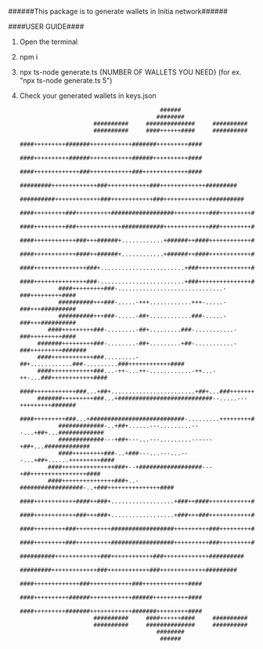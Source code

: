 ######This package is to generate wallets in Initia network######

####USER GUIDE####

1) Open the terminal
2) npm i
3) npx ts-node generate.ts {NUMBER OF WALLETS YOU NEED} (for ex. "npx ts-node generate.ts 5")
4) Check your generated wallets in keys.json



                                                                                                    
                                                                                                    
                                                                                                    
                                                                                                    
                                                                                                    
                                                                                                    
                                               ######                                               
                                              ########                                              
                            ##########     ##############     ##########                            
                            ##########     ####++++++####     ##########                            
                        ####+++++++++#######++++++++++++#######+++++++++####                        
                        ####++++++++++######++++++++++++######++++++++++####                        
                        ####+++++++++++++###++++++++++++###+++++++++++++####                        
                   #########+++++++++++++###++++++++++++###+++++++++++++#########                   
                  ##########+++++++++++++###++++++++++++###+++++++++++++##########                  
               ####+++++++++###++++++++++##################++++++++++###+++++++++####               
               ####+++++++++###+++++++++++++############+++++++++++++###+++++++++####               
               ####++++++++++++###+++######+............+######++####++++++++++++####               
               ####++++++++++++####++######+............+######++####++++++++++++####               
               ####+++++++++++++++###+........................+###+++++++++++++++####               
               ####+++++++++++++++###-........................+###+++++++++++++++####               
                  ####+++++++++###-..............................-###+++++++++####                  
                  ##########+++###-.....-+++............+++-.....-###+++##########                  
                  ##########+++###-.....-##+............###-.....-###+++##########                  
               ####+++++++++###-........-##+.........###-...........-###+++++++++####               
            #######+++++++++###-........-##+.........+##-...........-###+++++++++#######            
            ####++++++++++++###.........-##+............###-.........###++++++++++++####            
            ####++++++++++++###...-++-...++-............-++...-++-...###++++++++++++####            
            ####++++++++++++###...+##+........................+##+...###++++++++++++####            
            #######+++++++++###...+###########################--.....---+++++++++#######            
               ####+++++++++###...+###########################-.........+++++++++####               
                  #############-..+##+......---.........---...+##+...#############                  
                  #############---+##+---...---.........------+##+...#############                  
                  ####+++++++++###-..+###---...---...---...+##+......+++++++++####                  
               ####+++++++++++++++###+--+##################---+##++++++++++++++++####               
               ####+++++++++++++++###+..-##################-..+###+++++++++++++++####               
               ####++++++++++++####++###+..................+###++####++++++++++++####               
               ####++++++++++++###+++###+..................+###+++###++++++++++++####               
               ####+++++++++###++++++++++##################++++++++++###+++++++++####               
               ####+++++++++###++++++++++##################++++++++++###+++++++++####               
                  ##########+++++++++++++###++++++++++++###+++++++++++++##########                  
                   #########+++++++++++++###++++++++++++###+++++++++++++#########                   
                        ####+++++++++++++###++++++++++++###+++++++++++++####                        
                        ####++++++++++######++++++++++++######++++++++++####                        
                        ####+++++++++#######++++++++++++#######+++++++++####                        
                            ##########     ####++++++####     ##########                            
                            ##########     ##############     ##########                            
                                              ########                                              
                                               ######                                               
                                                                                                    
                                                                                                    
                                                                                                    
                                                                                                    
                                                                                                    
                                                                                                    
